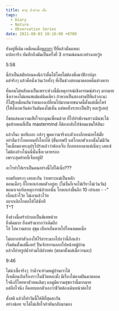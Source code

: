 ```yaml
---
title: พายุ น้ำท่วม เซ็ง
tags:
  - Diary
  - Nature
  - Observation Series
date: 2011-08-03 10:10:00 +0700
---
```


ยังอยู่ที่เดิม เหมือนเมื่อ[หลาย][former event][ๆ][reoccur event] ปีที่แล้วนั่นแหละ  
แปลกจริง บันทึกถึงมันเป็นครั้งที่ 3 อารมณ์คนละอย่างเลยวู้ย

5:58

นี่ถ้าเป็นสมัยก่อนคงนึกว่าตื่นได้โดยไม่ต้องพึ่งนาฬิกาปลุก  
แต่จริงๆ แล้วคือนั่งเว่นเว้อทั้งๆ ที่เป็นช่วงสอบมาตลอดคืนต่างหาก

ที่นอนไม่หลับคงเป็นเพราะช่วงนี้มีเหตุการณ์เชิงอารมณ์ต่างๆ มากมาย  
ซึ่งเราคงไม่แยแสแม้แต่นิดเดียว ถ้าหากเป็นสองสามปีที่แล้วอะนะ  
ก็ไม่รู้เหมือนกันว่าตนเองเปลี่ยนไปมากมายขนาดนี้ตั้งแต่เมื่อไหร่  
(ให้สังเกตวันต่อวันมันคงไม่เห็น แต่พอทิ้งระยะเป็นปีๆ หละรู้เลย)

ก็ขอแสดงความเสียใจกะคุณเพื่อนด้วย ที่ไปทำพังจนสาวเมินซะได้  
สุดท้ายคนที่เป็น mastermind ก็ต้องกลับไปซ่อมแซมให้สินะ

แล้วก็นะ ขอทีเถอะ กล้าๆ พูดความจริงกะตัวเองอีกหน่อยได้มั้ย  
อย่าลืมว่าโกหกคนทั้งโลกได้ (ขั้นเทพ!) แต่โกหกตัวเองนั้นไม่มีวัน  
ในเมื่อมองทะลุปรุโปร่งแล้วว่าต้องเจ็บ ก็ถอยออกมาแต่เนิ่นๆ เลยเซ่  
ไม่ต้องอ้างโน่นนี่นั่นซื้อเวลาหรอก  
เพราะสุดท้ายก็เจ็บอยู่ดี!

อะไรทำให้เราเป็นคนอย่างนี้ไปได้เนี่ย???

ยอมรับตรงๆ เลยละกัน ว่าเพราะแม่เป็นหลัก  
ตอนเด็กๆ ก็โกหกเก่งพอตัวอยู่ละ (ไม่งั้นก็เจอไม้เรียวไม่เว้นวัน)  
พอมาเจอกับเหตุการณ์บ้าบอนั่น โกหกเก่งขึ้นอีก 10 เท่าเลย - -"  
เบื่อแล้วโว้ย ไม่เอาแล้วโว้ย  
อยากเลิกโกหกให้ได้ซักที  
T^T

ยิ่งช่วงนี้เศร้าบ้าบอเป็นพิเศษด้วย  
ยิ่งคิดมาก ยิ่งเศร้ามากกว่าเดิมอีก  
โอ้ ไอ่ความสงบ สุขุม เยือกเย็นหายไปไหนหมดเนี่ย

ไม่อยากทำตัวเองให้ไร้สาระมากไปกว่านี้อีกแล้ว  
เริ่มต้นตั้งแต่นี้เลย! ปั่นจักรยานออกไปหน้าหมู้บ้าน  
แล้วก็ถ่ายรูปน้ำท่วมไปฝากพ่อ (ขอมาตั้งแต่เมื่อวานละ)

9:46

ไม่น่าเชื่อจริงๆ ว่าน้ำจะท่วมหมู่บ้านเราได้  
ก็เหมือนกับเรื่องราวในชีวิตหละมั้ง มีเรื่องไม่คาดฝันมาตลอด  
ใจนึงก็โหยหาตัวตนเดิมๆ แลดูมีความสุขกว่านี้มากมาย  
แต่อีกใจนึง ก็คอยบอกตัวเองว่าชีวิตต้องเดินหน้าต่อไป

ตั้งสติ แล้วก็ทำวันนี้ให้ดีที่สุดละกัน  
อย่างน้อย จะได้ไม่เสียใจถ้าหันกลับมามอง


[former event]: /2007/05/11/storm-happy-morning.html
[reoccur event]: /2009/05/18/storm-insomia-fear.html
